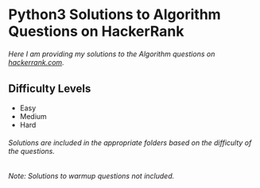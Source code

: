 # Python3 Solutions to Algorithm Questions on HackerRank

###### Here I am providing my solutions to the Algorithm questions on [hackerrank.com](https://hackerrank.com). 



## Difficulty Levels

* Easy
* Medium
* Hard



###### Solutions are included in the appropriate folders based on the difficulty of the questions.



###### Note: Solutions to warmup questions not included.
